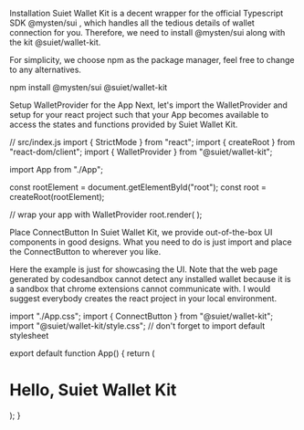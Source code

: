 Installation
Suiet Wallet Kit is a decent wrapper for the official Typescript SDK @mysten/sui , which handles all the tedious details of wallet connection for you. Therefore, we need to install @mysten/sui along with the kit @suiet/wallet-kit.

For simplicity, we choose npm as the package manager, feel free to change to any alternatives.

npm install @mysten/sui @suiet/wallet-kit

Setup WalletProvider for the App
Next, let's import the WalletProvider and setup for your react project such that your App becomes available to access the states and functions provided by Suiet Wallet Kit.

// src/index.js
import { StrictMode } from "react";
import { createRoot } from "react-dom/client";
import { WalletProvider } from "@suiet/wallet-kit";

import App from "./App";

const rootElement = document.getElementById("root");
const root = createRoot(rootElement);

// wrap your app with WalletProvider
root.render(
  <StrictMode>
    <WalletProvider>
      <App />
    </WalletProvider>
  </StrictMode>
);

Place ConnectButton
In Suiet Wallet Kit, we provide out-of-the-box UI components in good designs. What you need to do is just import and place the ConnectButton to wherever you like.

Here the example is just for showcasing the UI. Note that the web page generated by codesandbox cannot detect any installed wallet because it is a sandbox that chrome extensions cannot communicate with. I would suggest everybody creates the react project in your local environment.



import "./App.css";
import { ConnectButton } from "@suiet/wallet-kit";
import "@suiet/wallet-kit/style.css"; // don't forget to import default stylesheet

export default function App() {
  return (
    <div className="App">
      <h1 className="title">Hello, Suiet Wallet Kit</h1>
      <ConnectButton />
    </div>
  );
}
